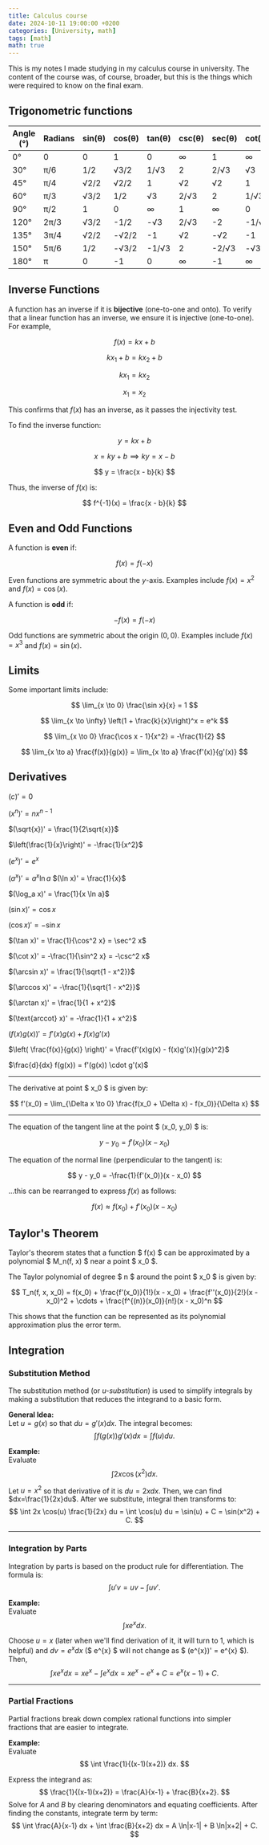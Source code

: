 ```yaml
---
title: Calculus course
date: 2024-10-11 19:00:00 +0200
categories: [University, math]
tags: [math]
math: true
---
```


This is my notes I made studying in my calculus course in university. The content of the course was, of course, broader, but this is the things which were required to know on the final exam.

## Trigonometric functions

| Angle (°) | Radians   | sin(θ)   | cos(θ)   | tan(θ)   | csc(θ)   | sec(θ)   | cot(θ)   |
|-----------|-----------|----------|----------|----------|----------|----------|----------|
| 0°        | 0         | 0        | 1        | 0        | ∞        | 1        | ∞        |
| 30°       | π/6       | 1/2      | √3/2     | 1/√3     | 2        | 2/√3     | √3       |
| 45°       | π/4       | √2/2     | √2/2     | 1        | √2       | √2       | 1        |
| 60°       | π/3       | √3/2     | 1/2      | √3       | 2/√3     | 2        | 1/√3     |
| 90°       | π/2       | 1        | 0        | ∞        | 1        | ∞        | 0        |
| 120°      | 2π/3      | √3/2     | -1/2     | -√3      | 2/√3     | -2       | -1/√3    |
| 135°      | 3π/4      | √2/2     | -√2/2    | -1       | √2       | -√2      | -1       |
| 150°      | 5π/6      | 1/2      | -√3/2    | -1/√3    | 2        | -2/√3    | -√3      |
| 180°      | π         | 0        | -1       | 0        | ∞        | -1       | ∞        |


## Inverse Functions
A function has an inverse if it is **bijective** (one-to-one and onto). To verify that a linear function has an inverse, we ensure it is injective (one-to-one). For example,

$$
f(x) = kx + b
$$

$$
kx_1 + b = kx_2 + b
$$

$$
kx_1 = kx_2 
$$

$$
x_1 = x_2
$$

This confirms that $f(x)$ has an inverse, as it passes the injectivity test.

To find the inverse function:

$$
y = kx + b
$$

$$
x = ky + b \implies ky = x - b
$$

$$
y = \frac{x - b}{k}
$$

Thus, the inverse of $f(x)$ is:

$$
f^{-1}(x) = \frac{x - b}{k}
$$

## Even and Odd Functions
A function is **even** if:

$$
f(x) = f(-x)
$$

Even functions are symmetric about the $y$-axis. Examples include $f(x) = x^2$ and $f(x) = \cos(x)$.

A function is **odd** if:

$$
-f(x) = f(-x)
$$

Odd functions are symmetric about the origin $(0,0)$. Examples include $f(x) = x^3$ and $f(x) = \sin(x)$.

## Limits
Some important limits include:

$$
\lim_{x \to 0} \frac{\sin x}{x} = 1 
$$

$$
\lim_{x \to \infty} \left(1 + \frac{k}{x}\right)^x = e^k 
$$

$$
\lim_{x \to 0} \frac{\cos x - 1}{x^2} = -\frac{1}{2} 
$$

$$
\lim_{x \to a} \frac{f(x)}{g(x)} = \lim_{x \to a} \frac{f'(x)}{g'(x)}
$$

## Derivatives

$(c)' = 0$

$(x^n)' = nx^{n-1}$

$(\sqrt{x})' = \frac{1}{2\sqrt{x}}$

$\left(\frac{1}{x}\right)' = -\frac{1}{x^2}$

$(e^x)' = e^x$

$(a^x)' = a^x \ln a$
$(\ln x)' = \frac{1}{x}$

$(\log_a x)' = \frac{1}{x \ln a}$

$(\sin x)' = \cos x$

$(\cos x)' = -\sin x$

$(\tan x)' = \frac{1}{\cos^2 x} = \sec^2 x$

$(\cot x)' = -\frac{1}{\sin^2 x} = -\csc^2 x$

$(\arcsin x)' = \frac{1}{\sqrt{1 - x^2}}$

$(\arccos x)' = -\frac{1}{\sqrt{1 - x^2}}$

$(\arctan x)' = \frac{1}{1 + x^2}$

$(\text{arccot} x)' = -\frac{1}{1 + x^2}$

$(f(x)g(x))' = f'(x)g(x) + f(x)g'(x)$

$\left( \frac{f(x)}{g(x)} \right)' = \frac{f'(x)g(x) - f(x)g'(x)}{g(x)^2}$

$\frac{d}{dx} f(g(x)) = f'(g(x)) \cdot g'(x)$

---

The derivative at point $ x_0 $ is given by:

$$
f'(x_0) = \lim_{\Delta x \to 0} \frac{f(x_0 + \Delta x) - f(x_0)}{\Delta x}
$$

---

The equation of the tangent line at the point $ (x_0, y_0) $ is:

$$
y - y_0 = f'(x_0)(x - x_0)
$$

The equation of the normal line (perpendicular to the tangent) is:

$$
y - y_0 = -\frac{1}{f'(x_0)}(x - x_0)
$$

...this can be rearranged to express $f(x)$ as follows:

$$
f(x) \approx f(x_0) + f'(x_0)(x - x_0)
$$

## Taylor's Theorem
Taylor's theorem states that a function $ f(x) $ can be approximated by a polynomial $ M_n(f, x) $ near a point $ x_0 $. 

The Taylor polynomial of degree $ n $ around the point $ x_0 $ is given by:

$$
T_n(f, x, x_0) = f(x_0) + \frac{f'(x_0)}{1!}(x - x_0) + \frac{f''(x_0)}{2!}(x - x_0)^2 + \cdots + \frac{f^{(n)}(x_0)}{n!}(x - x_0)^n
$$

This shows that the function can be represented as its polynomial approximation plus the error term.

## Integration
### Substitution Method

The substitution method (or *u-substitution*) is used to simplify integrals by making a substitution that reduces the integrand to a basic form.

**General Idea:**  
Let $u = g(x)$ so that $du = g'(x) dx$. The integral becomes:
$$
\int f(g(x)) g'(x) dx = \int f(u) du.
$$

**Example:**  
Evaluate
$$
\int 2x \cos(x^2) dx.
$$

Let $u = x^2$ so that derivative of it is $du = 2x dx$. Then, we can find $dx=\frac{1}{2x}du$. After we substitute, integral then transforms to:
$$
\int 2x \cos(u) \frac{1}{2x} du = \int \cos(u) du = \sin(u) + C = \sin(x^2) + C.
$$

---

### Integration by Parts

Integration by parts is based on the product rule for differentiation. The formula is:
$$
\int u' v = uv - \int u v' .
$$

**Example:**  
Evaluate
$$
\int x e^x dx.
$$

Choose $u = x$ (later when we'll find derivation of it, it will turn to $1$, which is helpful) and $dv = e^x dx$ ($ e^{x} $ will not change as $ (e^{x})' = e^{x} $). Then,
$$
\int x e^x dx = x e^x - \int e^x dx = x e^x - e^x + C = e^x(x - 1) + C.
$$

---

### Partial Fractions

Partial fractions break down complex rational functions into simpler fractions that are easier to integrate.

**Example:**  
Evaluate
$$
\int \frac{1}{(x-1)(x+2)} dx.
$$

Express the integrand as:
$$
\frac{1}{(x-1)(x+2)} = \frac{A}{x-1} + \frac{B}{x+2}.
$$
Solve for $A$ and $B$ by clearing denominators and equating coefficients. After finding the constants, integrate term by term:
$$
\int \frac{A}{x-1} dx + \int \frac{B}{x+2} dx = A \ln|x-1| + B \ln|x+2| + C.
$$

